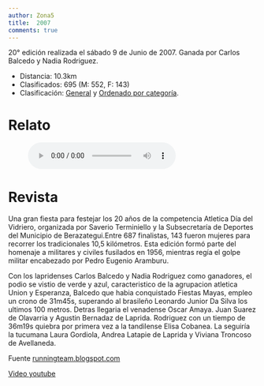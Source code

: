 ```yaml
---
author: Zona5
title:  2007
comments: true
---
```

20° edición realizada el sábado 9 de Junio de 2007. Ganada por Carlos Balcedo y Nadia Rodriguez.

* Distancia: 10.3km
* Clasificados: 695 (M: 552, F: 143)
* Clasificación: [General](/clasificacion/2007/2007.html) y [Ordenado por categoría](/clasificacion/2007/2007cat.html).

# Relato

<figure>
    <audio
        controls
        src="/assets/audio/relatos/2007.mp3">
            Your browser does not support the
            <code>audio</code> element.
    </audio>
</figure>

# Revista

Una gran fiesta para festejar los 20 años de la competencia Atletica Día del Vidriero, organizada por Saverio Terminiello y la Subsecretaría de Deportes del Municipio de Berazategui.Entre 687 finalistas, 143 fueron mujeres para recorrer los tradicionales 10,5 kilómetros.  Esta edición formó parte del homenaje a militares y civiles fusilados en 1956, mientras regía el golpe militar encabezado por Pedro Eugenio Aramburu.

Con los lapridenses Carlos Balcedo y Nadia Rodriguez como ganadores, el podio se vistio de verde y azul, caracteristico de la agrupacion atletica Union y Esperanza, 
Balcedo que habia conquistado Fiestas Mayas, empleo un crono de 31m45s, superando al brasileño Leonardo Junior Da Silva los ultimos 100 metros.  Detras llegaria el venadense Oscar Amaya. Juan Suarez de Olavarria y Agustin Bernadaz de Laprida. 
Rodriguez con un tiempo de 36m19s quiebra por primera vez a la tandilense Elisa Cobanea. La seguiría la tucumana Laura Gordiola, Andrea Latapie de Laprida y Viviana Troncoso de Avellaneda.      
      
Fuente [runningteam.blogspot.com](http://runningteam.blogspot.com/2007_06_09_archive.html)

[Video youtube](https://youtu.be/M0UaThBT2Vk?list=PL57D683B3ECBAA2BB)